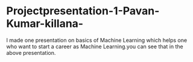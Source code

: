# Projectpresentation-1-Pavan-Kumar-killana-
I made one presentation on basics of Machine Learning which helps one who want to start a career as  Machine Learning.you can see that in the above presentation.
